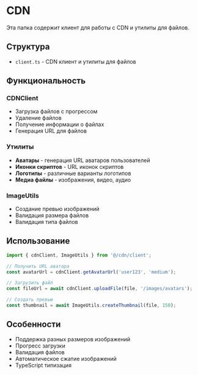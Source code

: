 # CDN

Эта папка содержит клиент для работы с CDN и утилиты для файлов.

## Структура

- `client.ts` - CDN клиент и утилиты для файлов

## Функциональность

### CDNClient
- Загрузка файлов с прогрессом
- Удаление файлов
- Получение информации о файлах
- Генерация URL для файлов

### Утилиты
- **Аватары** - генерация URL аватаров пользователей
- **Иконки скриптов** - URL иконок скриптов
- **Логотипы** - различные варианты логотипов
- **Медиа файлы** - изображения, видео, аудио

### ImageUtils
- Создание превью изображений
- Валидация размера файлов
- Валидация типа файлов

## Использование

```typescript
import { cdnClient, ImageUtils } from '@/cdn/client';

// Получить URL аватара
const avatarUrl = cdnClient.getAvatarUrl('user123', 'medium');

// Загрузить файл
const fileUrl = await cdnClient.uploadFile(file, '/images/avatars');

// Создать превью
const thumbnail = await ImageUtils.createThumbnail(file, 150);
```

## Особенности

- Поддержка разных размеров изображений
- Прогресс загрузки
- Валидация файлов
- Автоматическое сжатие изображений
- TypeScript типизация
